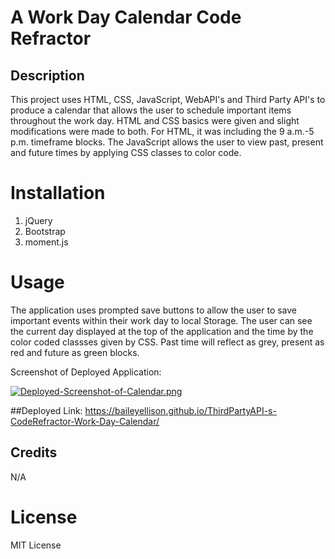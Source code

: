 # A Work Day Calendar Code Refractor

## Description
This project uses HTML, CSS, JavaScript, WebAPI's and Third Party API's to produce a calendar that allows the user to schedule important items throughout the work day. HTML and CSS basics were given and slight modifications were made to both. For HTML, it was including the 9 a.m.-5 p.m. timeframe blocks. The JavaScript allows the user to view past, present and future times by applying CSS classes to color code.

# Installation
1. jQuery
2. Bootstrap
3. moment.js

# Usage

The application uses prompted save buttons to allow the user to save important events within their work day to local Storage. The user can see the current day displayed at the top of the application and the time by the color coded classses given by CSS. Past time will reflect as grey, present as red and future as green blocks. 

Screenshot of Deployed Application:

[![Deployed-Screenshot-of-Calendar.png](https://i.postimg.cc/52f5HQWX/Deployed-Screenshot-of-Calendar.png)](https://postimg.cc/dLSZp11F)


##Deployed Link: https://baileyellison.github.io/ThirdPartyAPI-s-CodeRefractor-Work-Day-Calendar/


## Credits

N/A

# License

MIT License
